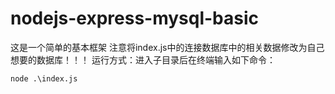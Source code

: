 # nodejs-express-mysql-basic
这是一个简单的基本框架
注意将index.js中的连接数据库中的相关数据修改为自己想要的数据库！！！
运行方式：进入子目录后在终端输入如下命令：
```
node .\index.js
```
